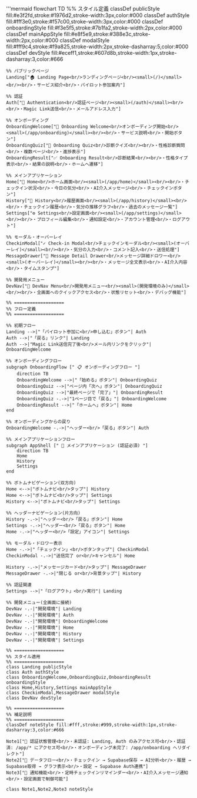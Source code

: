 '''mermaid
flowchart TD
    %% スタイル定義
    classDef publicStyle fill:#e3f2fd,stroke:#1976d2,stroke-width:3px,color:#000
    classDef authStyle fill:#fff3e0,stroke:#f57c00,stroke-width:3px,color:#000
    classDef onboardingStyle fill:#f3e5f5,stroke:#7b1fa2,stroke-width:2px,color:#000
    classDef mainAppStyle fill:#e8f5e9,stroke:#388e3c,stroke-width:2px,color:#000
    classDef modalStyle fill:#fff9c4,stroke:#f9a825,stroke-width:2px,stroke-dasharray:5,color:#000
    classDef devStyle fill:#eceff1,stroke:#607d8b,stroke-width:1px,stroke-dasharray:3,color:#666

    %% パブリックページ
    Landing["🏠 Landing Page<br/>ランディングページ<br/><small>(/)</small><br/><br/>・サービス紹介<br/>・パイロット参加案内"]
    
    %% 認証
    Auth["🔐 Authentication<br/>認証ページ<br/><small>(/auth)</small><br/><br/>・Magic Link送信<br/>・メールアドレス入力"]
    
    %% オンボーディング
    OnboardingWelcome["👋 Onboarding Welcome<br/>オンボーディング開始<br/><small>(/app/onboarding)</small><br/><br/>・サービス説明<br/>・開始ボタン"]
    OnboardingQuiz["📝 Onboarding Quiz<br/>診断クイズ<br/><br/>・性格診断質問<br/>・複数ページ<br/>・進捗表示"]
    OnboardingResult["✅ Onboarding Result<br/>診断結果<br/><br/>・性格タイプ表示<br/>・結果の説明<br/>・ホームへ遷移"]
    
    %% メインアプリケーション
    Home["🏡 Home<br/>ホーム画面<br/><small>(/app/home)</small><br/><br/>・チェックイン状況<br/>・今日の気分<br/>・AI介入メッセージ<br/>・チェックインボタン"]
    History["📜 History<br/>履歴画面<br/><small>(/app/history)</small><br/><br/>・チェックイン履歴<br/>・気分の推移グラフ<br/>・過去のメッセージ一覧"]
    Settings["⚙️ Settings<br/>設定画面<br/><small>(/app/settings)</small><br/><br/>・プロフィール編集<br/>・通知設定<br/>・アカウント管理<br/>・ログアウト"]
    
    %% モーダル・オーバーレイ
    CheckinModal["✓ Check-in Modal<br/>チェックインモーダル<br/><small>(オーバーレイ)</small><br/><br/>・気分の入力<br/>・コメント記入<br/>・送信処理"]
    MessageDrawer["💬 Message Detail Drawer<br/>メッセージ詳細ドロワー<br/><small>(オーバーレイ)</small><br/><br/>・メッセージ全文表示<br/>・AI介入内容<br/>・タイムスタンプ"]
    
    %% 開発用メニュー
    DevNav["🔧 DevNav Menu<br/>開発用メニュー<br/><small>(開発環境のみ)</small><br/><br/>・全画面へのクイックアクセス<br/>・状態リセット<br/>・デバッグ機能"]

    %% ===================
    %% フロー定義
    %% ===================
    
    %% 初期フロー
    Landing -->|"「パイロット参加に<br/>申し込む」ボタン"| Auth
    Auth -->|"「戻る」リンク"| Landing
    Auth -->|"Magic Link送信完了後<br/>メール内リンクをクリック"| OnboardingWelcome

    %% オンボーディングフロー
    subgraph OnboardingFlow [" 📋 オンボーディングフロー "]
        direction TB
        OnboardingWelcome -->|"「始める」ボタン"| OnboardingQuiz
        OnboardingQuiz -->|"ページ内「次へ」ボタン"| OnboardingQuiz
        OnboardingQuiz -->|"最終ページで「完了」"| OnboardingResult
        OnboardingQuiz -.->|"1ページ目で「戻る」"| OnboardingWelcome
        OnboardingResult -->|"「ホームへ」ボタン"| Home
    end

    %% オンボーディングからの戻り
    OnboardingWelcome -.->|"ヘッダー<br/>「戻る」ボタン"| Auth

    %% メインアプリケーションフロー
    subgraph AppShell [" 📱 メインアプリケーション (認証必須) "]
        direction TB
        Home
        History
        Settings
    end

    %% ボトムナビゲーション(双方向)
    Home <-->|"ボトムナビ<br/>タップ"| History
    Home <-->|"ボトムナビ<br/>タップ"| Settings
    History <-->|"ボトムナビ<br/>タップ"| Settings
    
    %% ヘッダーナビゲーション(片方向)
    History -.->|"ヘッダー<br/>「戻る」ボタン"| Home
    Settings -.->|"ヘッダー<br/>「戻る」ボタン"| Home
    Home -.->|"ヘッダー<br/>「設定」アイコン"| Settings
    
    %% モーダル・ドロワー表示
    Home -.->|"「チェックイン」<br/>ボタンタップ"| CheckinModal
    CheckinModal -.->|"送信完了 or<br/>キャンセル"| Home
    
    History -.->|"メッセージカード<br/>タップ"| MessageDrawer
    MessageDrawer -.->|"閉じる or<br/>背景タップ"| History

    %% 認証関連
    Settings -->|"「ログアウト」<br/>実行"| Landing

    %% 開発メニュー(全画面に接続)
    DevNav -.-|"開発環境"| Landing
    DevNav -.-|"開発環境"| Auth
    DevNav -.-|"開発環境"| OnboardingWelcome
    DevNav -.-|"開発環境"| Home
    DevNav -.-|"開発環境"| History
    DevNav -.-|"開発環境"| Settings

    %% ===================
    %% スタイル適用
    %% ===================
    class Landing publicStyle
    class Auth authStyle
    class OnboardingWelcome,OnboardingQuiz,OnboardingResult onboardingStyle
    class Home,History,Settings mainAppStyle
    class CheckinModal,MessageDrawer modalStyle
    class DevNav devStyle

    %% ===================
    %% 補足説明
    %% ===================
    classDef noteStyle fill:#fff,stroke:#999,stroke-width:1px,stroke-dasharray:3,color:#666
    
    Note1["📌 認証状態管理<br/>・未認証: Landing, Auth のみアクセス可<br/>・認証済: /app/* にアクセス可<br/>・オンボーディング未完了: /app/onboarding へリダイレクト"]
    Note2["📌 データフロー<br/>・チェックイン → Supabase保存 → AI分析<br/>・履歴 → Supabase取得 → グラフ表示<br/>・設定 → Supabase Auth連携"]
    Note3["📌 通知機能<br/>・定時チェックインリマインダー<br/>・AI介入メッセージ通知<br/>・設定画面で制御可能"]
    
    class Note1,Note2,Note3 noteStyle
